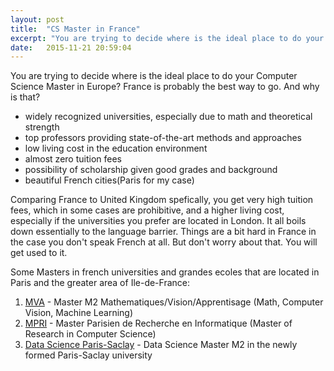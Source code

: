 ```yaml
---
layout: post
title:  "CS Master in France"
excerpt: "You are trying to decide where is the ideal place to do your Computer Science Master in Europe? France is probably the best way to go."
date:   2015-11-21 20:59:04
---
```

You are trying to decide where is the ideal place to do your Computer Science Master in Europe? France is probably the best way to go. And why is that?

- widely recognized universities, especially due to math and theoretical strength
- top professors providing state-of-the-art methods and approaches
- low living cost in the education environment
- almost zero tuition fees
- possibility of scholarship given good grades and background
- beautiful French cities(Paris for my case)

Comparing France to United Kingdom spefically, you get very high tuition fees, which in some cases are prohibitive, and a higher living cost, especially if the universities you prefer are located in London. It all boils down essentially to the language barrier. Things are a bit hard in France in the case you don't speak French at all. But don't worry about that. You will get used to it.

Some Masters in french universities and grandes ecoles that are located in Paris and the greater area of Ile-de-France:

1. [MVA] - Master M2 Mathematiques/Vision/Apprentisage (Math, Computer Vision, Machine Learning)
2. [MPRI] - Master Parisien de Recherche en Informatique (Master of Research in Computer Science)
3. [Data Science Paris-Saclay] - Data Science Master M2 in the newly formed Paris-Saclay university

[MVA]:	http://www.math.ens-cachan.fr/version-francaise/formations/master-mva/contenus-/master-mva-cours-2015-2016-161721.kjsp?RH=1242415112528
[MPRI]:	https://wikimpri.dptinfo.ens-cachan.fr/doku.php
[Data Science Paris-Saclay]: http://datascience-x-master-paris-saclay.fr